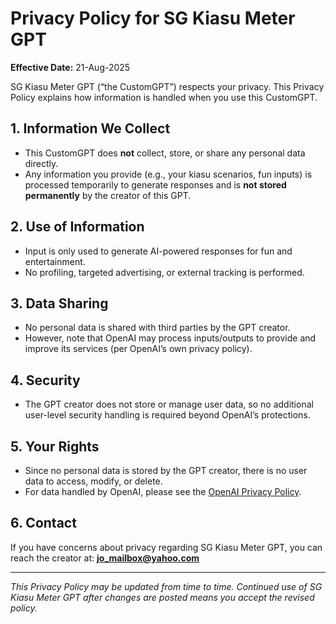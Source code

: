# Privacy Policy for SG Kiasu Meter GPT

**Effective Date:** 21-Aug-2025  

SG Kiasu Meter GPT (“the CustomGPT”) respects your privacy. This Privacy Policy explains how information is handled when you use this CustomGPT.  

## 1. Information We Collect  
- This CustomGPT does **not** collect, store, or share any personal data directly.  
- Any information you provide (e.g., your kiasu scenarios, fun inputs) is processed temporarily to generate responses and is **not stored permanently** by the creator of this GPT.  

## 2. Use of Information  
- Input is only used to generate AI-powered responses for fun and entertainment.  
- No profiling, targeted advertising, or external tracking is performed.  

## 3. Data Sharing  
- No personal data is shared with third parties by the GPT creator.  
- However, note that OpenAI may process inputs/outputs to provide and improve its services (per OpenAI’s own privacy policy).  

## 4. Security  
- The GPT creator does not store or manage user data, so no additional user-level security handling is required beyond OpenAI’s protections.  

## 5. Your Rights  
- Since no personal data is stored by the GPT creator, there is no user data to access, modify, or delete.  
- For data handled by OpenAI, please see the [OpenAI Privacy Policy](https://openai.com/policies/privacy-policy).  

## 6. Contact  
If you have concerns about privacy regarding SG Kiasu Meter GPT, you can reach the creator at: **jo_mailbox@yahoo.com**

---  

*This Privacy Policy may be updated from time to time. Continued use of SG Kiasu Meter GPT after changes are posted means you accept the revised policy.*  
